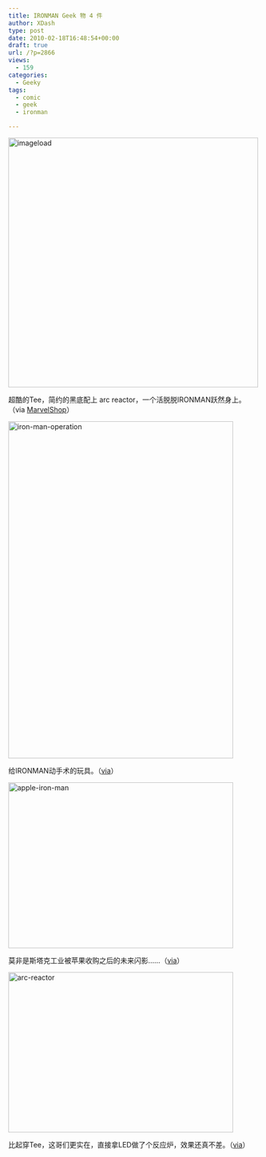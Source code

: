 ```yaml
---
title: IRONMAN Geek 物 4 件
author: XDash
type: post
date: 2010-02-18T16:48:54+00:00
draft: true
url: /?p=2866
views:
  - 159
categories:
  - Geeky
tags:
  - comic
  - geek
  - ironman

---
```

<img loading="lazy" decoding="async" style="border: 0px initial initial;" title="imageload" src="http://www.fanbing.net/wp-content/uploads/2010/02/imageload.jpg" alt="imageload" width="500" height="500" />

超酷的Tee，简约的黑底配上 arc reactor，一个活脱脱IRONMAN跃然身上。（via <a href="http://shop.marvel.com/" target="_blank">MarvelShop</a>）

<!--more-->

<img loading="lazy" decoding="async" class="alignnone size-full wp-image-2872" title="iron-man-operation" src="http://www.fanbing.net/wp-content/uploads/2010/02/iron-man-operation.jpg" alt="iron-man-operation" width="450" height="675" srcset="http://xdash.one/wp-content/uploads/2010/02/iron-man-operation.jpg 450w, http://xdash.one/wp-content/uploads/2010/02/iron-man-operation-266x400.jpg 266w" sizes="(max-width: 450px) 100vw, 450px" /> 

给IRONMAN动手术的玩具。（<a href="http://www.geekologie.com/2010/02/quality_merchandising_iron_man.php" target="_blank">via</a>）

<img loading="lazy" decoding="async" class="alignnone size-full wp-image-2867" title="apple-iron-man" src="http://www.fanbing.net/wp-content/uploads/2010/02/apple-iron-man.jpg" alt="apple-iron-man" width="450" height="332" /> 

莫非是斯塔克工业被苹果收购之后的未来闪影……（<a href="http://www.etsy.com/view_listing.php?listing_id=38287038" target="_blank">via</a>）

<img loading="lazy" decoding="async" class="alignnone size-full wp-image-2876" title="arc-reactor" src="http://www.fanbing.net/wp-content/uploads/2010/02/arc-reactor.jpg" alt="arc-reactor" width="450" height="321" /> 

比起穿Tee，这哥们更实在，直接拿LED做了个反应炉，效果还真不差。（<a href="http://www.geekologie.com/2008/06/post_24.php" target="_blank">via</a>）